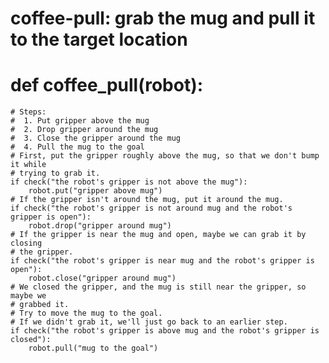 

# coffee-pull: grab the mug and pull it to the target location
# def coffee_pull(robot):
    # Steps:
    #  1. Put gripper above the mug
    #  2. Drop gripper around the mug
    #  3. Close the gripper around the mug
    #  4. Pull the mug to the goal
    # First, put the gripper roughly above the mug, so that we don't bump it while
    # trying to grab it.
    if check("the robot's gripper is not above the mug"):
        robot.put("gripper above mug")
    # If the gripper isn't around the mug, put it around the mug.
    if check("the robot's gripper is not around mug and the robot's gripper is open"):
        robot.drop("gripper around mug")
    # If the gripper is near the mug and open, maybe we can grab it by closing
    # the gripper.
    if check("the robot's gripper is near mug and the robot's gripper is open"):
        robot.close("gripper around mug")
    # We closed the gripper, and the mug is still near the gripper, so maybe we
    # grabbed it.
    # Try to move the mug to the goal.
    # If we didn't grab it, we'll just go back to an earlier step.
    if check("the robot's gripper is above mug and the robot's gripper is closed"):
        robot.pull("mug to the goal")